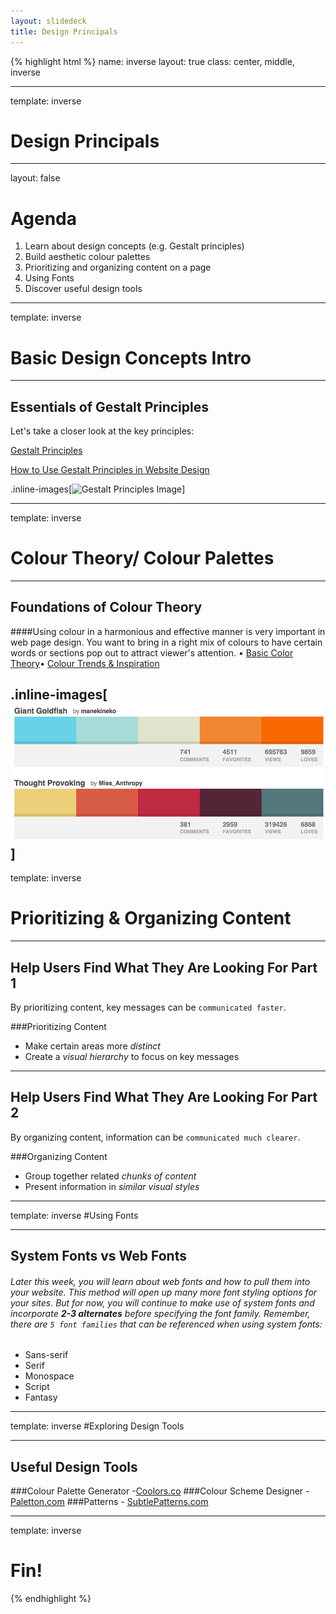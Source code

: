 ```yaml
---
layout: slidedeck
title: Design Principals
---
```


{% highlight html %}
name: inverse
layout: true
class: center, middle, inverse

---
template: inverse
# Design Principals

---
layout: false

# Agenda

1. Learn about design concepts (e.g. Gestalt principles)
2. Build aesthetic colour palettes
3. Prioritizing and organizing content on a page
4. Using Fonts
5. Discover useful design tools
---
template: inverse

# Basic Design Concepts Intro

---
## Essentials of Gestalt Principles

Let's take a closer look at the key principles:

[Gestalt Principles](http://graphicdesign.spokanefalls.edu/tutorials/process/gestaltprinciples/gestaltprinc.htm)

[How to Use Gestalt Principles in Website Design](http://graphicdesignjunction.com/2013/05/how-to-use-the-gestalt-principle-in-your-web-design-projects/)

.inline-images[![Gestalt Principles Image](https://yusylvia.files.wordpress.com/2010/03/gestalt_illustration-01.jpg)]

---
template: inverse

# Colour Theory/ Colour Palettes

---
## Foundations of Colour Theory

####Using colour in a harmonious and effective manner is very important in web page design. You want to bring in a right mix of colours to have certain words or sections pop out to attract viewer's attention.
• [Basic Color Theory](http://www.colormatters.com/color-and-design/basic-color-theory)• [Colour Trends & Inspiration](http://www.colourlovers.com)

.inline-images[![Colour Lovers Palette](../../public/img/slide-assets/sample_colour_lovers_palette.png)]
---
template: inverse

# Prioritizing & Organizing Content

---
## Help Users Find What They Are Looking For Part 1
By prioritizing content, key messages can be `communicated faster`.

###Prioritizing Content
- Make certain areas more *distinct*
- Create a *visual hierarchy* to focus on key messages

---
## Help Users Find What They Are Looking For Part 2
By organizing content, information can be `communicated much clearer`.

###Organizing Content
- Group together related *chunks of content*
- Present information in *similar visual styles*

---
template: inverse
#Using Fonts

---
## System Fonts vs Web Fonts
###### Later this week, you will learn about web fonts and how to pull them into your website. This method will open up many more font styling options for your sites.  But for now, you will continue to make use of system fonts and incorporate **2-3 alternates** before specifying the font family. Remember, there are `5 font families` that can be referenced when using system fonts:
- Sans-serif
- Serif
- Monospace
- Script
- Fantasy

---
template: inverse
#Exploring Design Tools

---
## Useful Design Tools
###Colour Palette Generator -[Coolors.co](http://coolors.co/)
###Colour Scheme Designer - [Paletton.com](http://paletton.com/)
###Patterns - [SubtlePatterns.com](http://www.subtlepatterns.com)
 

---
template: inverse

# Fin!

{% endhighlight %}
